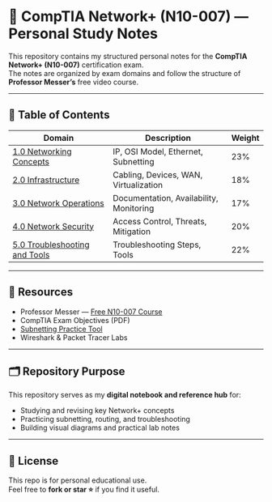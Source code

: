 # 🧠 CompTIA Network+ (N10-007) — Personal Study Notes

This repository contains my structured personal notes for the **CompTIA Network+ (N10-007)** certification exam.  
The notes are organized by exam domains and follow the structure of **Professor Messer’s** free video course.

---

## 📘 Table of Contents
| Domain | Description | Weight |
|--------|--------------|--------|
| [1.0 Networking Concepts](./1_Networking_Concepts/) | IP, OSI Model, Ethernet, Subnetting | 23% |
| [2.0 Infrastructure](./2_Infrastructure/) | Cabling, Devices, WAN, Virtualization | 18% |
| [3.0 Network Operations](./3_Network_Operations/) | Documentation, Availability, Monitoring | 17% |
| [4.0 Network Security](./4_Network_Security/) | Access Control, Threats, Mitigation | 20% |
| [5.0 Troubleshooting and Tools](./5_Troubleshooting_and_Tools/) | Troubleshooting Steps, Tools | 22% |

---

## 🧩 Resources
- Professor Messer — [Free N10-007 Course](https://www.professormesser.com/network-plus/n10-007)
- CompTIA Exam Objectives (PDF)
- [Subnetting Practice Tool](https://subnettingpractice.com)
- Wireshark & Packet Tracer Labs

---

## 🗂️ Repository Purpose
This repository serves as my **digital notebook and reference hub** for:
- Studying and revising key Network+ concepts  
- Practicing subnetting, routing, and troubleshooting  
- Building visual diagrams and practical lab notes  

---

## 📄 License
This repo is for personal educational use.  
Feel free to **fork or star ⭐** if you find it useful.
